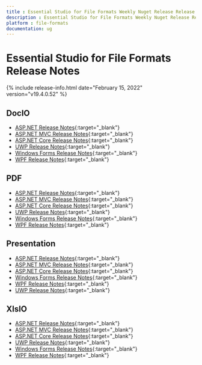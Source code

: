 ```yaml
---
title : Essential Studio for File Formats Weekly Nuget Release Release Notes  
description : Essential Studio for File Formats Weekly Nuget Release Release Notes  
platform : file-formats
documentation: ug
---
```


# Essential Studio for File Formats  Release Notes  

{% include release-info.html date="February 15, 2022" version="v19.4.0.52" %} 

## DocIO

* [ASP.NET Release Notes](/aspnet/release-notes/v19.4.0.52#docio){:target="_blank"}
* [ASP.NET MVC Release Notes](/aspnetmvc/release-notes/v19.4.0.52#docio){:target="_blank"}
* [ASP.NET Core Release Notes](/aspnet-core/release-notes/v19.4.0.52#docio){:target="_blank"}
* [UWP Release Notes](/uwp/release-notes/v19.4.0.52#docio){:target="_blank"}
* [Windows Forms Release Notes](/windowsforms/release-notes/v19.4.0.52#docio){:target="_blank"}
* [WPF Release Notes](/wpf/release-notes/v19.4.0.52#docio){:target="_blank"}


## PDF

* [ASP.NET Release Notes](/aspnet/release-notes/v19.4.0.52#pdf){:target="_blank"}
* [ASP.NET MVC Release Notes](/aspnetmvc/release-notes/v19.4.0.52#pdf){:target="_blank"}
* [ASP.NET Core Release Notes](/aspnet-core/release-notes/v19.4.0.52#pdf){:target="_blank"}
* [UWP Release Notes](/uwp/release-notes/v19.4.0.52#pdf){:target="_blank"}
* [Windows Forms Release Notes](/windowsforms/release-notes/v19.4.0.52#pdf){:target="_blank"}
* [WPF Release Notes](/wpf/release-notes/v19.4.0.52#pdf){:target="_blank"}


## Presentation

* [ASP.NET Release Notes](/aspnet/release-notes/v19.4.0.52#presentation){:target="_blank"}
* [ASP.NET MVC Release Notes](/aspnetmvc/release-notes/v19.4.0.52#presentation){:target="_blank"}
* [ASP.NET Core Release Notes](/aspnet-core/release-notes/v19.4.0.52#presentation){:target="_blank"}
* [Windows Forms Release Notes](/windowsforms/release-notes/v19.4.0.52#presentation){:target="_blank"}
* [WPF Release Notes](/wpf/release-notes/v19.4.0.52#presentation){:target="_blank"}
* [UWP Release Notes](/uwp/release-notes/v19.4.0.52#presentation){:target="_blank"}


## XlsIO

* [ASP.NET Release Notes](/aspnet/release-notes/v19.4.0.52#xlsio){:target="_blank"}
* [ASP.NET MVC Release Notes](/aspnetmvc/release-notes/v19.4.0.52#xlsio){:target="_blank"}
* [ASP.NET Core Release Notes](/aspnet-core/release-notes/v19.4.0.52#xlsio){:target="_blank"}
* [UWP Release Notes](/uwp/release-notes/v19.4.0.52#xlsio){:target="_blank"}
* [Windows Forms Release Notes](/windowsforms/release-notes/v19.4.0.52#xlsio){:target="_blank"}
* [WPF Release Notes](/wpf/release-notes/v19.4.0.52#xlsio){:target="_blank"}